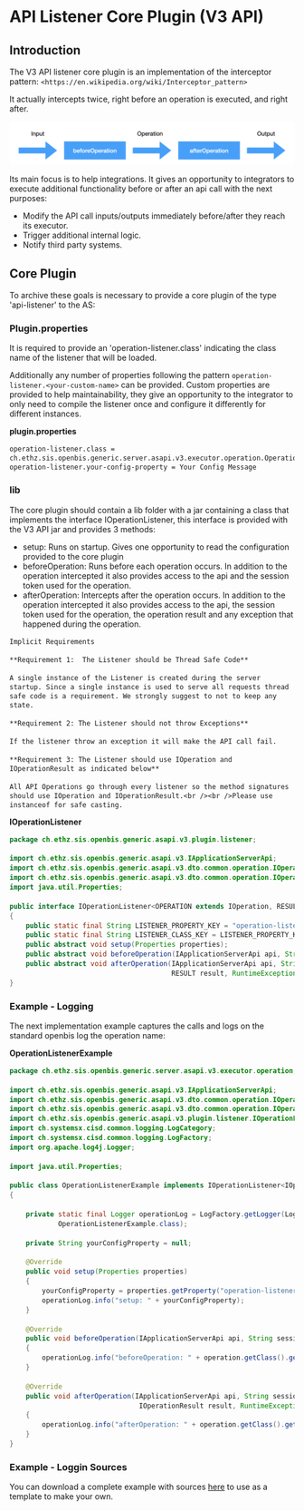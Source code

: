 # API Listener Core Plugin (V3 API)

Introduction
------------

The V3 API listener core plugin is an implementation of the interceptor pattern: `<https://en.wikipedia.org/wiki/Interceptor_pattern>`

It actually intercepts twice, right before an operation is executed, and right after.

![image info](img/122.png)

Its main focus is to help integrations. It gives an opportunity to integrators to execute additional functionality before or after an api call with the next purposes:

- Modify the API call inputs/outputs immediately before/after they reach its executor.
- Trigger additional internal logic.
- Notify third party systems.

Core Plugin
-----------

To archive these goals is necessary to provide a core plugin of the type 'api-listener' to the AS:

### Plugin.properties

It is required to provide an 'operation-listener.class' indicating the class name of the listener that will be loaded.

Additionally any number of properties following the pattern `operation-listener.<your-custom-name>` can be provided. Custom properties are provided to help maintainability, they give an opportunity to the integrator to only need to compile the listener once and configure it differently for different instances.

**plugin.properties**

```
operation-listener.class = ch.ethz.sis.openbis.generic.server.asapi.v3.executor.operation.OperationListenerExample
operation-listener.your-config-property = Your Config Message
```


### lib

The core plugin should contain a lib folder with a jar containing a class that implements the interface IOperationListener, this interface is provided with the V3 API jar and provides 3 methods:

- setup: Runs on startup. Gives one opportunity to read the configuration provided to the core plugin
- beforeOperation: Runs before each operation occurs. In addition to the operation intercepted it also provides access to the api and the session token used for the operation.
- afterOperation: Intercepts after the operation occurs. In addition to the operation intercepted it also provides access to the api, the session token used for the operation, the operation result and any exception that happened during the operation.

```{warning}
Implicit Requirements

**Requirement 1:  The Listener should be Thread Safe Code**

A single instance of the Listener is created during the server startup. Since a single instance is used to serve all requests thread safe code is a requirement. We strongly suggest to not to keep any state.

**Requirement 2: The Listener should not throw Exceptions**

If the listener throw an exception it will make the API call fail.

**Requirement 3: The Listener should use IOperation and IOperationResult as indicated below**

All API Operations go through every listener so the method signatures should use IOperation and IOperationResult.<br /><br />Please use instanceof for safe casting.
```

**IOperationListener**

```java
package ch.ethz.sis.openbis.generic.asapi.v3.plugin.listener;

import ch.ethz.sis.openbis.generic.asapi.v3.IApplicationServerApi;
import ch.ethz.sis.openbis.generic.asapi.v3.dto.common.operation.IOperation;
import ch.ethz.sis.openbis.generic.asapi.v3.dto.common.operation.IOperationResult;
import java.util.Properties;

public interface IOperationListener<OPERATION extends IOperation, RESULT extends IOperationResult>
{
    public static final String LISTENER_PROPERTY_KEY = "operation-listener";
    public static final String LISTENER_CLASS_KEY = LISTENER_PROPERTY_KEY + ".class";
    public abstract void setup(Properties properties);
    public abstract void beforeOperation(IApplicationServerApi api, String sessionToken, OPERATION operation);
    public abstract void afterOperation(IApplicationServerApi api, String sessionToken, OPERATION operation,
                                        RESULT result, RuntimeException runtimeException);
}
```


### Example - Logging

The next implementation example captures the calls and logs on the standard openbis log the operation name:

**OperationListenerExample**

```java
package ch.ethz.sis.openbis.generic.server.asapi.v3.executor.operation;

import ch.ethz.sis.openbis.generic.asapi.v3.IApplicationServerApi;
import ch.ethz.sis.openbis.generic.asapi.v3.dto.common.operation.IOperation;
import ch.ethz.sis.openbis.generic.asapi.v3.dto.common.operation.IOperationResult;
import ch.ethz.sis.openbis.generic.asapi.v3.plugin.listener.IOperationListener;
import ch.systemsx.cisd.common.logging.LogCategory;
import ch.systemsx.cisd.common.logging.LogFactory;
import org.apache.log4j.Logger;

import java.util.Properties;

public class OperationListenerExample implements IOperationListener<IOperation, IOperationResult>
{

    private static final Logger operationLog = LogFactory.getLogger(LogCategory.OPERATION,
            OperationListenerExample.class);

    private String yourConfigProperty = null;

    @Override
    public void setup(Properties properties)
    {
        yourConfigProperty = properties.getProperty("operation-listener.your-config-property");
        operationLog.info("setup: " + yourConfigProperty);
    }

    @Override
    public void beforeOperation(IApplicationServerApi api, String sessionToken, IOperation operation)
    {
        operationLog.info("beforeOperation: " + operation.getClass().getSimpleName());
    }

    @Override
    public void afterOperation(IApplicationServerApi api, String sessionToken, IOperation operation,
                                IOperationResult result, RuntimeException runtimeException)
    {
        operationLog.info("afterOperation: " + operation.getClass().getSimpleName());
    }
}
```


### Example - Loggin Sources

You can download a complete example with sources [here](att/api-listener-example.zip) to use as a template to make your own.

